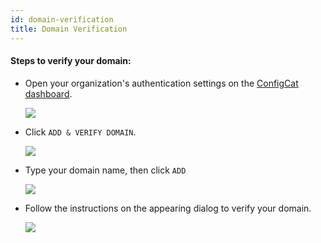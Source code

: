```yaml
---
id: domain-verification
title: Domain Verification
---
```

#### Steps to verify your domain:

- Open your organization's authentication settings on the <a href="https://app.configcat.com/organization/authentication" target="_blank">ConfigCat dashboard</a>.

  <img class="saml-tutorial-img" src="/static/assets/saml/dashboard/authentication.png" />

- Click `ADD & VERIFY DOMAIN`.

  <img class="saml-tutorial-img" src="/static/assets/saml/dashboard/add_domain.png" />

- Type your domain name, then click `ADD`

  <img class="saml-tutorial-img" src="/static/assets/saml/dashboard/domain_name.png" />

- Follow the instructions on the appearing dialog to verify your domain.

  <img class="saml-tutorial-img" src="/static/assets/saml/dashboard/verify_domain.png" />